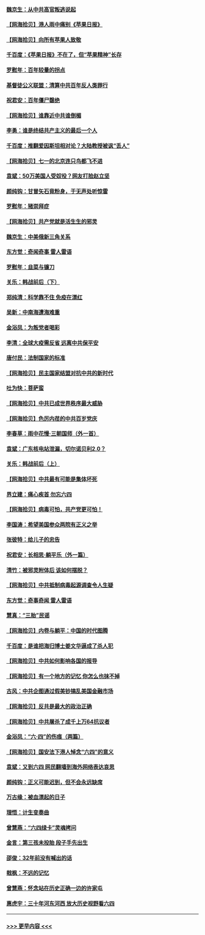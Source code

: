 #### [魏京生：从中共高官叛逃说起](../pages/nsc993/n13048997.md?t=06271302) 
#### [【网海拾贝】港人雨中痛别《苹果日报》](../pages/nsc993/n13048941.md?t=06271302) 
#### [【网海拾贝】向所有苹果人致敬](../pages/nsc993/n13046795.md?t=06271302) 
#### [千百度：《苹果日报》不在了，但“苹果精神”长存](../pages/nsc993/n13046703.md?t=06271302) 
#### [罗慰年：百年较量的拐点](../pages/nsc993/n13046542.md?t=06271302) 
#### [基督徒公义联盟：清算中共百年反人类罪行](../pages/nsc993/n13046499.md?t=06271302) 
#### [祝君安：百年僵尸罄绝](../pages/nsc993/n13045595.md?t=06271302) 
#### [【网海拾贝】谁靠近中共谁倒楣](../pages/nsc993/n13044667.md?t=06271302) 
#### [李勇：谁是终结共产主义的最后一个人](../pages/nsc993/n13044397.md?t=06271302) 
#### [千百度：推翻爱因斯坦相对论？大陆教授被讽“丢人”](../pages/nsc993/n13043908.md?t=06271302) 
#### [【网海拾贝】七一的北京连只鸟都飞不进](../pages/nsc993/n13041377.md?t=06271302) 
#### [袁斌：50万美国人受奴役？网友打脸赵立坚](../pages/nsc993/n13041330.md?t=06271302) 
#### [颜纯钩：甘冒矢石竟粉身，于无声处听惊雷](../pages/nsc993/n13041140.md?t=06271302) 
#### [罗慰年：猪崇拜症](../pages/nsc993/n13041071.md?t=06271302) 
#### [【网海拾贝】共产党就是活生生的邪灵](../pages/nsc993/n13036627.md?t=06271302) 
#### [魏京生：中美俄新三角关系](../pages/nsc993/n13035986.md?t=06271302) 
#### [东方觉：奇闻奇事 雷人雷语](../pages/nsc993/n13035878.md?t=06271302) 
#### [罗慰年：韭菜与镰刀](../pages/nsc993/n13034374.md?t=06271302) 
#### [关乐：韩战前后（下）](../pages/nsc993/n13034113.md?t=06271302) 
#### [郑纯清：科学靠不住 免疫在漂红](../pages/nsc993/n13034093.md?t=06271302) 
#### [吴新：中南海遭海难重](../pages/nsc993/n13034084.md?t=06271302) 
#### [金浴凤：为叛党者喝彩](../pages/nsc993/n13034058.md?t=06271302) 
#### [李清：全球大疫需反省 远离中共保平安](../pages/nsc993/n13033784.md?t=06271302) 
#### [唐付民：法制国家的标准](../pages/nsc993/n13032944.md?t=06271302) 
#### [【网海拾贝】民主国家结盟对抗中共的新时代](../pages/nsc993/n13031717.md?t=06271302) 
#### [吐为快：菩萨蛮](../pages/nsc993/n13030033.md?t=06271302) 
#### [【网海拾贝】中共已成世界秩序最大威胁](../pages/nsc993/n13028138.md?t=06271302) 
#### [【网海拾贝】色厉内荏的中共百岁党庆](../pages/nsc993/n13025582.md?t=06271302) 
#### [李春草：雨中花慢‧三朝国师（外一首）](../pages/nsc993/n13025567.md?t=06271302) 
#### [袁斌：广东核电站泄漏，切尔诺贝利2.0？](../pages/nsc993/n13025475.md?t=06271302) 
#### [关乐：韩战前后（上）](../pages/nsc993/n13025387.md?t=06271302) 
#### [【网海拾贝】中共最有可能是集体坏死](../pages/nsc993/n13023101.md?t=06271302) 
#### [界立建：痛心疾首 勿忘六四](../pages/nsc993/n13022339.md?t=06271302) 
#### [【网海拾贝】病毒可怕，共产党更可怕！](../pages/nsc993/n13020728.md?t=06271302) 
#### [李国涛：希望美国参众两院有正义之举](../pages/nsc993/n13020674.md?t=06271302) 
#### [张彼特：给儿子的忠告](../pages/nsc993/n13018934.md?t=06271302) 
#### [祝君安：长相思‧躺平乐（外一篇）](../pages/nsc993/n13018923.md?t=06271302) 
#### [清竹：被邪灵附体后 该如何摆脱？](../pages/nsc993/n13018877.md?t=06271302) 
#### [【网海拾贝】中共抵制病毒起源调查令人生疑](../pages/nsc993/n13017785.md?t=06271302) 
#### [东方觉：奇事奇闻 雷人雷语](../pages/nsc993/n13017577.md?t=06271302) 
#### [慧真：“三胎”民谣](../pages/nsc993/n13017394.md?t=06271302) 
#### [【网海拾贝】内卷与躺平：中国的时代图腾](../pages/nsc993/n13016128.md?t=06271302) 
#### [千百度：是谁把海归博士姜文华逼成了杀人犯](../pages/nsc993/n13015218.md?t=06271302) 
#### [【网海拾贝】中共如何影响各国的报导](../pages/nsc993/n13012599.md?t=06271302) 
#### [【网海拾贝】有一个地方的记忆 你怎么也抹不掉](../pages/nsc993/n13009802.md?t=06271302) 
#### [古风：中共企图通过假美钞搞乱美国金融市场](../pages/nsc993/n13009626.md?t=06271302) 
#### [【网海拾贝】反共是最大的政治正确](../pages/nsc993/n13007051.md?t=06271302) 
#### [【网海拾贝】中共屠杀了成千上万64抗议者](../pages/nsc993/n13002713.md?t=06271302) 
#### [金浴凤：“六·四”的伤痕（两篇）](../pages/nsc993/n13001719.md?t=06271302) 
#### [【网海拾贝】国安法下港人悼念“六四”的意义](../pages/nsc993/n13001039.md?t=06271302) 
#### [袁斌：又到六四 网民翻墙到海外网络表达哀思](../pages/nsc993/n13000995.md?t=06271302) 
#### [颜纯钩：正义可能迟到，但不会永远缺席](../pages/nsc993/n13000920.md?t=06271302) 
#### [万古缘：被血漂起的日子](../pages/nsc993/n13000914.md?t=06271302) 
#### [理悟：计生变奏曲](../pages/nsc993/n13000414.md?t=06271302) 
#### [曾慧燕：“六四绿卡”灵魂拷问](../pages/nsc993/n13000277.md?t=06271302) 
#### [金言：第三孩未投胎 段子手先出生](../pages/nsc993/n13000215.md?t=06271302) 
#### [邵俊：32年前没有喊出的话](../pages/nsc993/n13000181.md?t=06271302) 
#### [戟枫：不远的记忆](../pages/nsc993/n13000121.md?t=06271302) 
#### [曾慧燕：怀念站在历史正确一边的许家屯](../pages/nsc993/n13000073.md?t=06271302) 
#### [惠虎宇：三十年河东河西 放大历史视野看六四](../pages/nsc993/n13000018.md?t=06271302) 

----
#### [ >>> 更早内容 <<< ](../indexes/nsc993-earlier.md)
